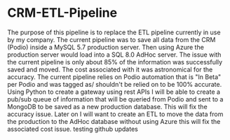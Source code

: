 # CRM-ETL-Pipeline
The purpose of this pipeline is to replace the ETL pipeline currently in use by my company.  The current pipeline was to save all data from the CRM (Podio) inside a MySQL 5.7 production server.  Then using Azure  the production server would load into a SQL 8.0 AdHoc server.
The issue with the current pipeline is only about 85% of the information was successfully saved and moved.  The cost associated with it was astronomical for the accuracy.  The current pipeline relies on Podio automation that is "In Beta" per Podio and was tagged as/
shouldn't be relied on to be 100% accurate.  Using Python to create a gateway using rest APIs I will be able to create a pub/sub queue of information that will be queried from Podio and sent to a MongoDB to be saved as a new production database.  This will fix the accuracy issue.
Later on I will want to create an ETL to move the data from the production to the AdHoc database without using Azure this will fix the associated cost issue.
testing github updates